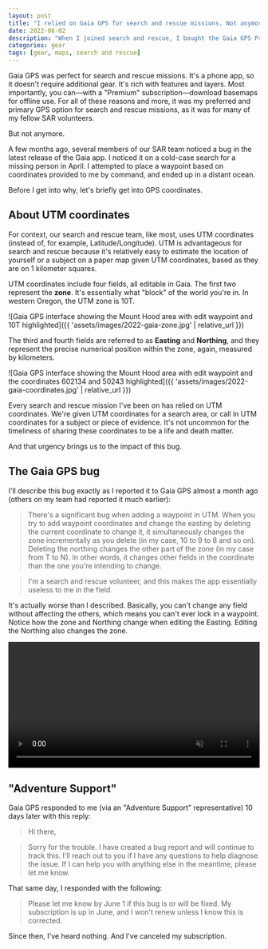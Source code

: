 ```yaml
---
layout: post
title: "I relied on Gaia GPS for search and rescue missions. Not anymore."
date: 2022-06-02
description: "When I joined search and rescue, I bought the Gaia GPS Premium service. It worked great for awhile, until a debilitating bug and woefully indifferent customer service ruined it."
categories: gear
tags: [gear, maps, search and rescue]
---
```


Gaia GPS was perfect for search and rescue missions. It's a phone app, so it doesn't require additional gear. It's rich with features and layers. Most importantly, you can—with a "Premium" subscription—download basemaps for offline use. For all of these reasons and more, it was my preferred and primary GPS option for search and rescue missions, as it was for many of my fellow SAR volunteers.

But not anymore.

A few months ago, several members of our SAR team noticed a bug in the latest release of the Gaia app. I noticed it on a cold-case search for a missing person in April. I attempted to place a waypoint based on coordinates provided to me by command, and ended up in a distant ocean.

Before I get into why, let's briefly get into GPS coordinates.

## About UTM coordinates

For context, our search and rescue team, like most, uses UTM coordinates (instead of, for example, Latitude/Longitude). UTM is advantageous for search and rescue because it's relatively easy to estimate the location of yourself or a subject on a paper map given UTM coordinates, based as they are on 1 kilometer squares.

UTM coordinates include four fields, all editable in Gaia. The first two represent the **zone**. It's essentially what "block" of the world you're in. In western Oregon, the UTM zone is 10T.

![Gaia GPS interface showing the Mount Hood area with edit waypoint and 10T highlighted]({{ 'assets/images/2022-gaia-zone.jpg' | relative_url }})

The third and fourth fields are referred to as **Easting** and **Northing**, and they represent the precise numerical position within the zone, again, measured by kilometers.

![Gaia GPS interface showing the Mount Hood area with edit waypoint and the coordinates 602134 and 50243 highlighted]({{ 'assets/images/2022-gaia-coordinates.jpg' | relative_url }})

Every search and rescue mission I've been on has relied on UTM coordinates. We're given UTM coordinates for a search area, or call in UTM coordinates for a subject or piece of evidence. It's not uncommon for the timeliness of sharing these coordinates to be a life and death matter.

And that urgency brings us to the impact of this bug.

## The Gaia GPS bug

I'll describe this bug exactly as I reported it to Gaia GPS almost a month ago (others on my team had reported it much earlier):

> There's a significant bug when adding a waypoint in UTM. When you try to add waypoint coordinates and change the easting by deleting the current coordinate to change it, it simultaneously changes the zone incrementally as you delete (in my case, 10 to 9 to 8 and so on). Deleting the northing changes the other part of the zone (in my case from T to N). In other words, it changes other fields in the coordinate than the one you're intending to change.

> I'm a search and rescue volunteer, and this makes the app essentially useless to me in the field.

It's actually worse than I described. Basically, you can't change any field without affecting the others, which means you can't ever lock in a waypoint. Notice how the zone and Northing change when editing the Easting. Editing the Northing also changes the zone.

<video width="100%" autoplay muted controls>
<source src="{{ 'assets/video/gaia-bug.mp4' | relative_url }}" type="video/mp4">
Your browser does not support the video tag.
</video> 

## "Adventure Support"

Gaia GPS responded to me (via an "Adventure Support" representative) 10 days later with this reply:

> Hi there,

> Sorry for the trouble. I have created a bug report and will continue to track this. I'll reach out to you if I have any questions to help diagnose the issue. If I can help you with anything else in the meantime, please let me know. 

That same day, I responded with the following:

> Please let me know by June 1 if this bug is or will be fixed. My subscription is up in June, and I won't renew unless I know this is corrected.

Since then, I've heard nothing. And I've canceled my subscription.